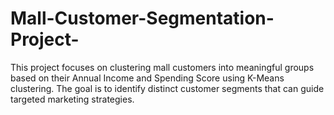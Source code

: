 # Mall-Customer-Segmentation-Project-
This project focuses on clustering mall customers into meaningful groups based on their Annual Income and Spending Score using K-Means clustering. The goal is to identify distinct customer segments that can guide targeted marketing strategies.

